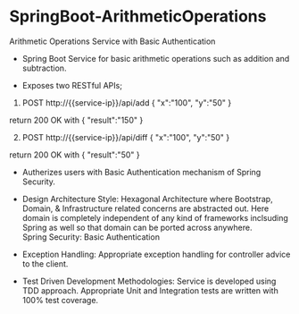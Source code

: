 # SpringBoot-ArithmeticOperations
Arithmetic Operations Service with Basic Authentication

* Spring Boot Service for basic arithmetic operations such as addition and subtraction.

* Exposes two RESTful APIs;
1. POST http://{{service-ip}}/api/add
{
	"x":"100",
	"y":"50"
}

return 200 OK with
{
	"result":"150"
}

2. POST http://{{service-ip}}/api/diff
{
	"x":"100",
	"y":"50"
}

return 200 OK with
{
	"result":"50"
}

* Autherizes users with Basic Authentication mechanism of Spring Security.

* Design Architecture Style: Hexagonal Architecture where Bootstrap, Domain, & Infrastructure related concerns are abstracted out. Here domain is completely independent of any kind of frameworks inclsuding Spring as well so that domain can be ported across anywhere.   
Spring Security: Basic Authentication

* Exception Handling: Appropriate exception handling for controller advice to the client.

* Test Driven Development Methodologies: Service is developed using TDD approach. Appropriate Unit and Integration tests are written with 100% test coverage.
